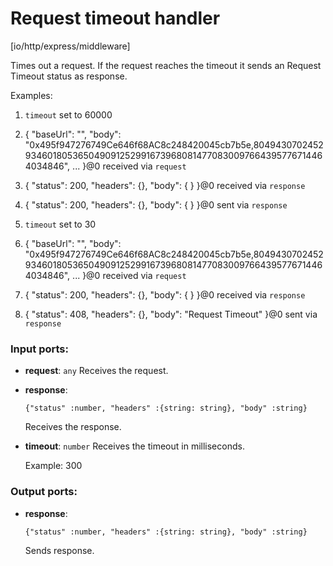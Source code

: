 # Request timeout handler

[io/http/express/middleware]

Times out a request. If the request reaches the timeout it sends an Request Timeout status as response. 

Examples:

1. `timeout` set to 60000
2. {
  "baseUrl": "",
  "body": "0x495f947276749Ce646f68AC8c248420045cb7b5e,80494307024529346018053650490912529916739680814770830097664395776714464034846",
...
}@0 received via `request`
3. {
  "status": 200,
  "headers": {},
  "body": { }
}@0 received via `response`
4. {
  "status": 200,
  "headers": {},
  "body": { }
}@0 sent via `response`


1. `timeout` set to 30
2. {
  "baseUrl": "",
  "body": "0x495f947276749Ce646f68AC8c248420045cb7b5e,80494307024529346018053650490912529916739680814770830097664395776714464034846",
...
}@0 received via `request`
3. {
  "status": 200,
  "headers": {},
  "body": { }
}@0 received via `response`
4. {
  "status": 408,
  "headers": {},
  "body": "Request Timeout"
}@0 sent via `response`



### Input ports:

* __request__: `any`
    Receives the request.



* __response__: 
    ```
    {"status" :number, "headers" :{string: string}, "body" :string}
    ```

    Receives the response.



* __timeout__: `number`
    Receives the timeout in milliseconds.
    
    Example: 
    300



### Output ports:

* __response__: 
    ```
    {"status" :number, "headers" :{string: string}, "body" :string}
    ```

    Sends response.



